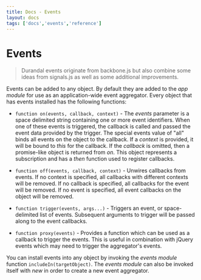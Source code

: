 ```yaml
---
title: Docs - Events
layout: docs
tags: ['docs','events','reference']
---
```

# Events
#### 

> Durandal events originate from backbone.js but also combine some ideas from signals.js as well as some additional improvements. 

Events can be added to any object. By default they are added to the _app module_ for use as an application-wide event aggregator. Every object that has events installed has the following functions:

* `function on(events, callback, context)` - The _events_ parameter is a space delimited string containing one or more event identifiers. When one of these events is triggered, the callback is called and passed the event data provided by the trigger. The special events value of "all" binds all events on the object to the callback. If a _context_ is provided, it will be bound to _this_ for the callback. If the _callback_ is omitted, then a promise-like object is returned from _on_. This object represents a subscription and has a _then_ function used to register callbacks.

* `function off(events, callback, context)` - Unwires callbacks from events. If no context is specified, all callbacks with different contexts will be removed. If no callback is specified, all callbacks for the event will be removed. If no event is specified, all event callbacks on the object will be removed.

* `function trigger(events, args...)` - Triggers an event, or space-delimited list of events. Subsequent arguments to trigger will be passed along to the event callbacks.

* `function proxy(events)` - Provides a function which can be used as a callback to trigger the events. This is useful in combination with jQuery events which may need to trigger the aggregator's events.

You can install events into any object by invoking the _events module_ function `includeIn(targetObject)`. The _events module_ can also be invoked itself with _new_ in order to create a new event aggregator.